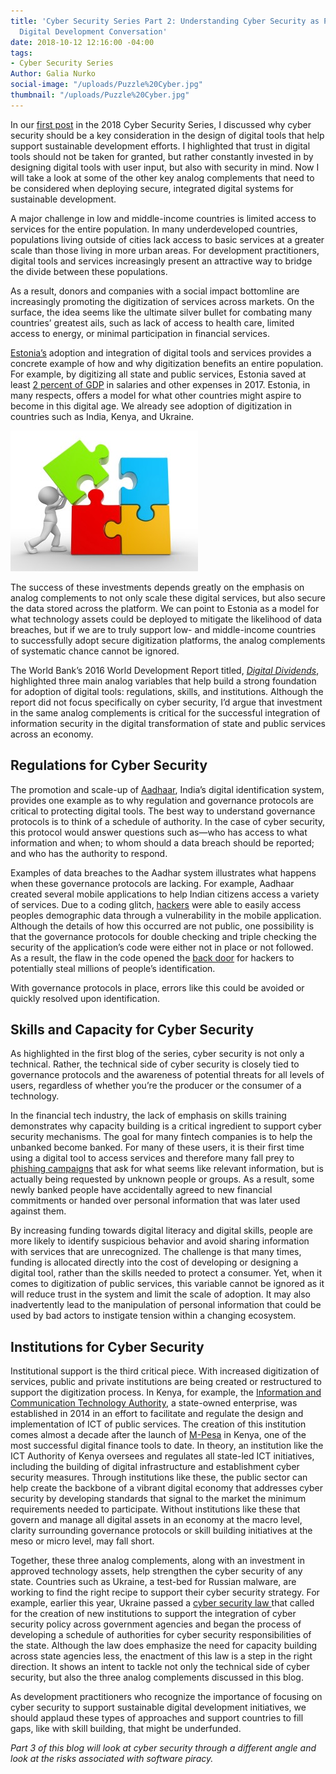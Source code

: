 ```yaml
---
title: 'Cyber Security Series Part 2: Understanding Cyber Security as Part of the
  Digital Development Conversation'
date: 2018-10-12 12:16:00 -04:00
tags:
- Cyber Security Series
Author: Galia Nurko
social-image: "/uploads/Puzzle%20Cyber.jpg"
thumbnail: "/uploads/Puzzle%20Cyber.jpg"
---
```


In our [first post](https://dai-global-digital.com/cybersecurity-series-part-1-trust-is-why-cyber-security-matters-to-digital-development.html?utm_source=related-box) in the 2018 Cyber Security Series, I discussed why cyber security should be a key consideration in the design of digital tools that help support sustainable development efforts. I highlighted that trust in digital tools should not be taken for granted, but rather constantly invested in by designing digital tools with user input, but also with security in mind. Now I will take a look at some of the other key analog complements that need to be considered when deploying secure, integrated digital systems for sustainable development.

<!--more-->

A major challenge in low and middle-income countries is limited access to services for the entire population. In many underdeveloped countries, populations living outside of cities lack access to basic services at a greater scale than those living in more urban areas. For development practitioners, digital tools and services increasingly present an attractive way to bridge the divide between these populations.

As a result, donors and companies with a social impact bottomline are increasingly promoting the digitization of services across markets. On the surface, the idea seems like the ultimate silver bullet for combating many countries’ greatest ails, such as lack of access to health care, limited access to energy, or minimal participation in financial services.

[Estonia’s](https://www.newyorker.com/magazine/2017/12/18/estonia-the-digital-republic) adoption and integration of digital tools and services provides a concrete example of how and why digitization benefits an entire population. For example, by digitizing all state and public services, Estonia saved at least [2 percent of GDP](https://www.newyorker.com/magazine/2017/12/18/estonia-the-digital-republic) in salaries and other expenses in 2017. Estonia, in many respects, offers a model for what other countries might aspire to become in this digital age. We already see adoption of digitization in countries such as India, Kenya, and Ukraine.

![Puzzle Cyber.jpg](/uploads/Puzzle%20Cyber.jpg)

The success of these investments depends greatly on the emphasis on analog complements to not only scale these digital services, but also secure the data stored across the platform. We can point to Estonia as a model for what technology assets could be deployed to mitigate the likelihood of data breaches, but if we are to truly support low- and middle-income countries to successfully adopt secure digitization platforms, the analog complements of systematic chance cannot be ignored.

The World Bank’s 2016 World Development Report titled, *[Digital Dividends](http://documents.worldbank.org/curated/en/896971468194972881/pdf/102725-PUB-Replacement-PUBLIC.pdf)*, highlighted three main analog variables that help build a strong foundation for adoption of digital tools: regulations, skills, and institutions. Although the report did not focus specifically on cyber security, I’d argue that investment in the same analog complements is critical for the successful integration of information security in the digital transformation of state and public services across an economy.

## Regulations for Cyber Security

The promotion and scale-up of [Aadhaar](https://uidai.gov.in/about-uidai/about-uidai.html), India’s digital identification system, provides one example as to why regulation and governance protocols are critical to protecting digital tools. The best way to understand governance protocols is to think of a schedule of authority. In the case of cyber security, this protocol would answer questions such as—who has access to what information and when; to whom should a data breach should be reported; and who has the authority to respond.

Examples of data breaches to the Aadhar system illustrates what happens when these governance protocols are lacking. For example, Aadhaar created several mobile applications to help Indian citizens access a variety of services. Due to a coding glitch, [hackers](https://www.firstpost.com/tech/news-analysis/aadhaar-security-breaches-here-are-the-major-untoward-incidents-that-have-happened-with-aadhaar-and-what-was-actually-affected-4300349.html) were able to easily access peoples demographic data through a vulnerability in the mobile application. Although the details of how this occurred are not public, one possibility is that the governance protocols for double checking and triple checking the security of the application’s code were either not in place or not followed. As a result, the flaw in the code opened the [back door](https://www.firstpost.com/tech/business/twitter-user-highlights-potential-security-flaws-in-uidais-maadhaar-app-for-android-devices-user-data-could-be-compromised-4298719.html) for hackers to potentially steal millions of people’s identification.

With governance protocols in place, errors like this could be avoided or quickly resolved upon identification.

## Skills and Capacity for Cyber Security

As highlighted in the first blog of the series, cyber security is not only a technical. Rather, the technical side of cyber security is closely tied to governance protocols and the awareness of potential threats for all levels of users, regardless of whether you’re the producer or the consumer of a technology.

In the financial tech industry, the lack of emphasis on skills training demonstrates why capacity building is a critical ingredient to support cyber security mechanisms. The goal for many fintech companies is to help the unbanked become banked. For many of these users, it is their first time using a digital tool to access services and therefore many fall prey to [phishing campaigns](http://www.cgap.org/blog/4-cyber-attacks-threaten-financial-inclusion) that ask for what seems like relevant information, but is actually being requested by unknown people or groups. As a result, some newly banked people have accidentally agreed to new financial commitments or handed over personal information that was later used against them.

By increasing funding towards digital literacy and digital skills, people are more likely to identify suspicious behavior and avoid sharing information with services that are unrecognized. The challenge is that many times, funding is allocated directly into the cost of developing or designing a digital tool, rather than the skills needed to protect a consumer. Yet, when it comes to digitization of public services, this variable cannot be ignored as it will reduce trust in the system and limit the scale of adoption. It may also inadvertently lead to the manipulation of personal information that could be used by bad actors to instigate tension within a changing ecosystem.

## Institutions for Cyber Security

Institutional support is the third critical piece. With increased digitization of services, public and private institutions are being created or restructured to support the digitization process. In Kenya, for example, the [Information and Communication Technology Authority](http://icta.go.ke/who-we-are/), a state-owned enterprise, was established in 2014 in an effort to facilitate and regulate the design and implementation of ICT of public services. The creation of this institution comes almost a decade after the launch of [M-Pesa](https://www.investopedia.com/terms/m/mpesa.asp) in Kenya, one of the most successful digital finance tools to date. In theory, an institution like the ICT Authority of Kenya oversees and regulates all state-led ICT initiatives, including the building of digital infrastructure and establishment cyber security measures. Through institutions like these, the public sector can help create the backbone of a vibrant digital economy that addresses cyber security by developing standards that signal to the market the minimum requirements needed to participate. Without institutions like these that govern and manage all digital assets in an economy at the macro level, clarity surrounding governance protocols or skill building initiatives at the meso or micro level, may fall short.

Together, these three analog complements, along with an investment in approved technology assets, help strengthen the cyber security of any state. Countries such as Ukraine, a test-bed for Russian malware, are working to find the right recipe to support their cyber security strategy. For example, earlier this year, Ukraine passed a [cyber security law ](https://www.kyivpost.com/ukraine-politics/112-ua-ukraines-cybersecurity-law-comes-effect.html)that called for the creation of new institutions to support the integration of cyber security policy across government agencies and began the process of developing a schedule of authorities for cyber security responsibilities of the state. Although the law does emphasize the need for capacity building across state agencies less, the enactment of this law is a step in the right direction. It shows an intent to tackle not only the technical side of cyber security, but also the three analog complements discussed in this blog.

As development practitioners who recognize the importance of focusing on cyber security to support sustainable digital development initiatives, we should applaud these types of approaches and support countries to fill gaps, like with skill building, that might be underfunded.

*Part 3 of this blog will look at cyber security through a different angle and look at the risks associated with software piracy.*